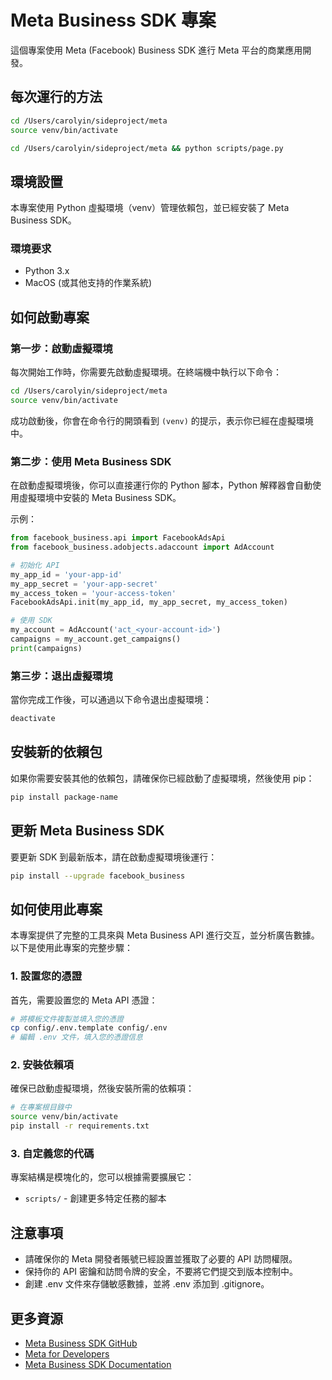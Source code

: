 # Meta Business SDK 專案

這個專案使用 Meta (Facebook) Business SDK 進行 Meta 平台的商業應用開發。

## 每次運行的方法
```bash
cd /Users/carolyin/sideproject/meta
source venv/bin/activate
```

```bash
cd /Users/carolyin/sideproject/meta && python scripts/page.py
```

## 環境設置

本專案使用 Python 虛擬環境（venv）管理依賴包，並已經安裝了 Meta Business SDK。

### 環境要求

- Python 3.x
- MacOS (或其他支持的作業系統)

## 如何啟動專案

### 第一步：啟動虛擬環境

每次開始工作時，你需要先啟動虛擬環境。在終端機中執行以下命令：

```bash
cd /Users/carolyin/sideproject/meta
source venv/bin/activate
```

成功啟動後，你會在命令行的開頭看到 `(venv)` 的提示，表示你已經在虛擬環境中。

### 第二步：使用 Meta Business SDK

在啟動虛擬環境後，你可以直接運行你的 Python 腳本，Python 解釋器會自動使用虛擬環境中安裝的 Meta Business SDK。

示例：

```python
from facebook_business.api import FacebookAdsApi
from facebook_business.adobjects.adaccount import AdAccount

# 初始化 API
my_app_id = 'your-app-id'
my_app_secret = 'your-app-secret'
my_access_token = 'your-access-token'
FacebookAdsApi.init(my_app_id, my_app_secret, my_access_token)

# 使用 SDK
my_account = AdAccount('act_<your-account-id>')
campaigns = my_account.get_campaigns()
print(campaigns)
```

### 第三步：退出虛擬環境

當你完成工作後，可以通過以下命令退出虛擬環境：

```bash
deactivate
```

## 安裝新的依賴包

如果你需要安裝其他的依賴包，請確保你已經啟動了虛擬環境，然後使用 pip：

```bash
pip install package-name
```

## 更新 Meta Business SDK

要更新 SDK 到最新版本，請在啟動虛擬環境後運行：

```bash
pip install --upgrade facebook_business
```

## 如何使用此專案

本專案提供了完整的工具來與 Meta Business API 進行交互，並分析廣告數據。以下是使用此專案的完整步驟：

### 1. 設置您的憑證

首先，需要設置您的 Meta API 憑證：

```bash
# 將模板文件複製並填入您的憑證
cp config/.env.template config/.env
# 編輯 .env 文件，填入您的憑證信息
```

### 2. 安裝依賴項

確保已啟動虛擬環境，然後安裝所需的依賴項：

```bash
# 在專案根目錄中
source venv/bin/activate
pip install -r requirements.txt
```


### 3. 自定義您的代碼

專案結構是模塊化的，您可以根據需要擴展它：

- `scripts/` - 創建更多特定任務的腳本

## 注意事項

- 請確保你的 Meta 開發者賬號已經設置並獲取了必要的 API 訪問權限。
- 保持你的 API 密鑰和訪問令牌的安全，不要將它們提交到版本控制中。
- 創建 .env 文件來存儲敏感數據，並將 .env 添加到 .gitignore。

## 更多資源

- [Meta Business SDK GitHub](https://github.com/facebook/facebook-python-business-sdk)
- [Meta for Developers](https://developers.facebook.com/)
- [Meta Business SDK Documentation](https://developers.facebook.com/docs/marketing-api/sdks)